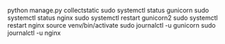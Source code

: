 python manage.py collectstatic
sudo systemctl status gunicorn
sudo systemctl status nginx
sudo systemctl restart gunicorn2
sudo systemctl restart nginx
source venv/bin/activate
sudo journalctl -u gunicorn
sudo journalctl -u nginx

